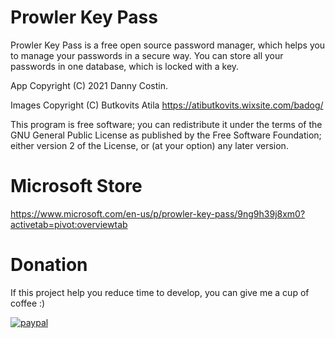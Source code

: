 # Prowler Key Pass
Prowler Key Pass is a free open source password manager, which helps you to manage your passwords in a secure way.
You can store all your passwords in one database, which is locked with a key.

App Copyright (C) 2021 Danny Costin.

Images Copyright (C) Butkovits Atila https://atibutkovits.wixsite.com/badog/

This program is free software; you can redistribute it under the terms of the GNU General Public License
as published by the Free Software Foundation; either version 2
of the License, or (at your option) any later version.

# Microsoft Store

https://www.microsoft.com/en-us/p/prowler-key-pass/9ng9h39j8xm0?activetab=pivot:overviewtab

# Donation
If this project help you reduce time to develop, you can give me a cup of coffee :)

[![paypal](https://www.paypalobjects.com/en_US/i/btn/btn_donateCC_LG.gif)](https://www.paypal.com/donate?hosted_button_id=79D39PJ2VKELW)

